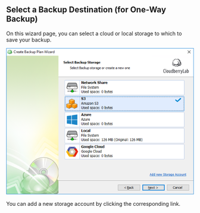 ## Select a Backup Destination \(for One-Way Backup\)

On this wizard page, you can select a cloud or local storage to which to save your backup.

![](/assets/backup-wizard-select-storage.png)

You can add a new storage account by clicking the corresponding link.

